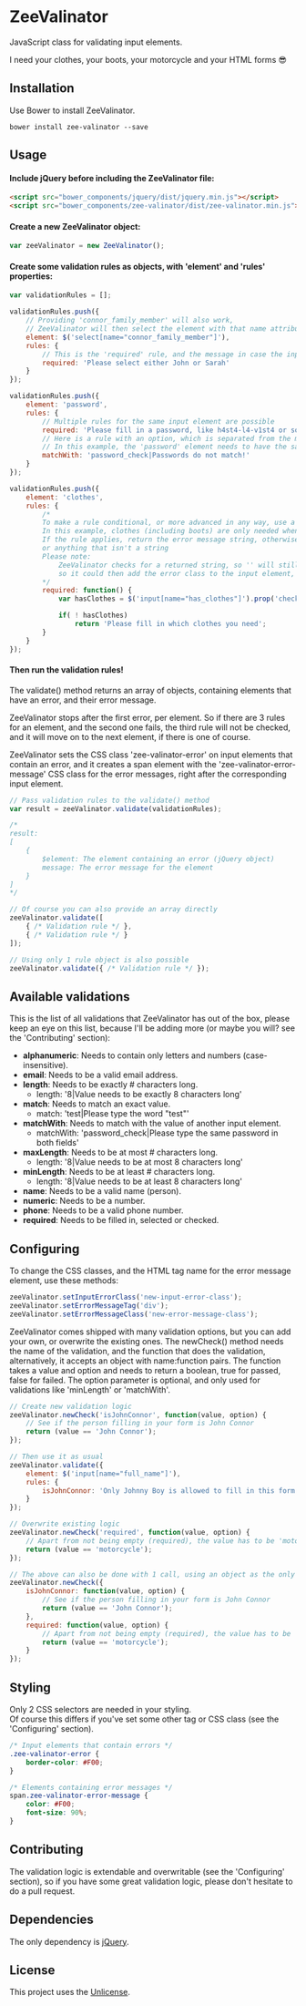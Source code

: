 # ZeeValinator
JavaScript class for validating input elements.

I need your clothes, your boots, your motorcycle and your HTML forms 😎

## Installation
Use Bower to install ZeeValinator.

```
bower install zee-valinator --save
```

## Usage
#### Include jQuery before including the ZeeValinator file:

```html
<script src="bower_components/jquery/dist/jquery.min.js"></script>
<script src="bower_components/zee-valinator/dist/zee-valinator.min.js"></script>
```

#### Create a new ZeeValinator object:

```js
var zeeValinator = new ZeeValinator();
```

#### Create some validation rules as objects, with 'element' and 'rules' properties:

```js
var validationRules = [];

validationRules.push({
    // Providing 'connor_family_member' will also work,
    // ZeeValinator will then select the element with that name attribute
    element: $('select[name="connor_family_member"]'),
    rules: {
        // This is the 'required' rule, and the message in case the input value is empty
        required: 'Please select either John or Sarah'
    }
});

validationRules.push({
    element: 'password',
    rules: {
        // Multiple rules for the same input element are possible
        required: 'Please fill in a password, like h4st4-l4-v1st4 or something',
        // Here is a rule with an option, which is separated from the message by a pipe charater
        // In this example, the 'password' element needs to have the same value as the 'password_check' element
        matchWith: 'password_check|Passwords do not match!'
    }
});

validationRules.push({
    element: 'clothes',
    rules: {
        /*
        To make a rule conditional, or more advanced in any way, use a function
        In this example, clothes (including boots) are only needed when naked
        If the rule applies, return the error message string, otherwise return nothing,
        or anything that isn't a string
        Please note:
            ZeeValinator checks for a returned string, so '' will still be treated as an error message,
            so it could then add the error class to the input element, and add an error message element
        */
        required: function() {
            var hasClothes = $('input[name="has_clothes"]').prop('checked');

            if( ! hasClothes)
                return 'Please fill in which clothes you need';
        }
    }
});
```

#### Then run the validation rules!
The validate() method returns an array of objects, containing elements that have an error, and their error message.

ZeeValinator stops after the first error, per element. So if there are 3 rules for an element, and the second one fails, the third rule will not be checked, and it will move on to the next element, if there is one of course.

ZeeValinator sets the CSS class 'zee-valinator-error' on input elements that contain an error, and it creates a span element with the 'zee-valinator-error-message' CSS class for the error messages, right after the corresponding input element.

```js
// Pass validation rules to the validate() method
var result = zeeValinator.validate(validationRules);

/*
result:
[
    {
        $element: The element containing an error (jQuery object)
        message: The error message for the element
    }
]
*/

// Of course you can also provide an array directly
zeeValinator.validate([
    { /* Validation rule */ },
    { /* Validation rule */ }
]);

// Using only 1 rule object is also possible
zeeValinator.validate({ /* Validation rule */ });
```

## Available validations
This is the list of all validations that ZeeValinator has out of the box, please keep an eye on this list, because I'll be adding more (or maybe you will? see the 'Contributing' section):

* **alphanumeric**: Needs to contain only letters and numbers (case-insensitive).
* **email**: Needs to be a valid email address.
* **length**: Needs to be exactly # characters long.
    * length: '8|Value needs to be exactly 8 characters long'
* **match**: Needs to match an exact value.
    * match: 'test|Please type the word "test"'
* **matchWith**: Needs to match with the value of another input element.
    * matchWith: 'password_check|Please type the same password in both fields'
* **maxLength**: Needs to be at most # characters long.
    * length: '8|Value needs to be at most 8 characters long'
* **minLength**: Needs to be at least # characters long.
    * length: '8|Value needs to be at least 8 characters long'
* **name**: Needs to be a valid name (person).
* **numeric**: Needs to be a number.
* **phone**: Needs to be a valid phone number.
* **required**: Needs to be filled in, selected or checked.

## Configuring
To change the CSS classes, and the HTML tag name for the error message element, use these methods:

```js
zeeValinator.setInputErrorClass('new-input-error-class');
zeeValinator.setErrorMessageTag('div');
zeeValinator.setErrorMessageClass('new-error-message-class');
```

ZeeValinator comes shipped with many validation options, but you can add your own, or overwrite the existing ones. The newCheck() method needs the name of the validation, and the function that does the validation, alternatively, it accepts an object with name:function pairs. The function takes a value and option and needs to return a boolean, true for passed, false for failed. The option parameter is optional, and only used for validations like 'minLength' or 'matchWith'.

```js
// Create new validation logic
zeeValinator.newCheck('isJohnConnor', function(value, option) {
    // See if the person filling in your form is John Connor
    return (value == 'John Connor');
});

// Then use it as usual
zeeValinator.validate({
    element: $('input[name="full_name"]'),
    rules: {
        isJohnConnor: 'Only Johnny Boy is allowed to fill in this form'
    }
});

// Overwrite existing logic
zeeValinator.newCheck('required', function(value, option) {
    // Apart from not being empty (required), the value has to be 'motorcycle'
    return (value == 'motorcycle');
});

// The above can also be done with 1 call, using an object as the only argument
zeeValinator.newCheck({
    isJohnConnor: function(value, option) {
        // See if the person filling in your form is John Connor
        return (value == 'John Connor');
    },
    required: function(value, option) {
        // Apart from not being empty (required), the value has to be 'motorcycle'
        return (value == 'motorcycle');
    }
});
```

## Styling
Only 2 CSS selectors are needed in your styling.  
Of course this differs if you've set some other tag or CSS class (see the 'Configuring' section).

```css
/* Input elements that contain errors */
.zee-valinator-error {
    border-color: #F00;
}

/* Elements containing error messages */
span.zee-valinator-error-message {
    color: #F00;
    font-size: 90%;
}
```

## Contributing
The validation logic is extendable and overwritable (see the 'Configuring' section), so if you have some great validation logic, please don't hesitate to do a pull request.

## Dependencies
The only dependency is [jQuery](http://jquery.com/).

## License
This project uses the [Unlicense](http://unlicense.org/).
